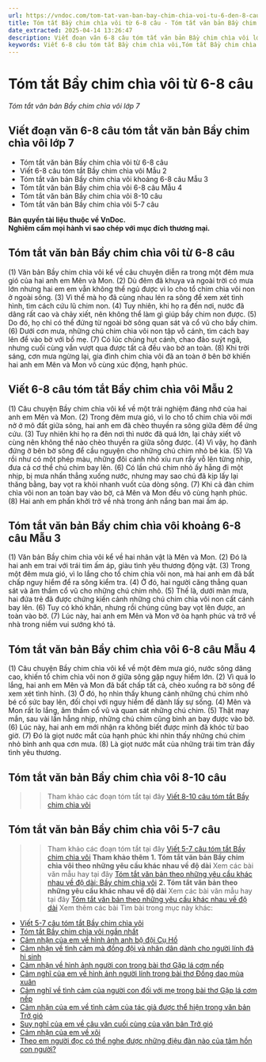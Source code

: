 ```yaml
---
url: https://vndoc.com/tom-tat-van-ban-bay-chim-chia-voi-tu-6-den-8-cau-276288
title: Tóm tắt Bầy chim chìa vôi từ 6-8 câu - Tóm tắt văn bản Bầy chim chìa vôi lớp 7 - VnDoc.com
date_extracted: 2025-04-14 13:26:47
description: Viết đoạn văn 6-8 câu tóm tắt văn bản Bầy chim chìa vôi lớp 7 được biên soạn nhằm giúp các em HS đạt kết quả tốt trong quá trình làm bài tập và học tập môn Ngữ văn lớp 7.
keywords: Viết 6-8 câu tóm tắt Bầy chim chìa vôi,Tóm tắt Bầy chim chìa vôi lớp 7,Tóm tắt Bầy chim chìa vôi từ 6-8 câu,Tóm tắt văn bản Bầy chim chìa vôi khoảng 6-8 câu,Tóm tắt văn bản Bầy chim chìa vôi 6-8 câu,tóm tắt văn bản Bầy chim chìa vôi lớp 7,tóm tắt văn bản bầy chim chìa vôi theo những yêu cầu khác nhau về độ dài,tóm tắt bầy chim chìa vôi theo những yêu cầu khác nhau về độ dài,tóm tắt văn bản theo những yêu cầu khác nhau về độ dài Bầy chim chìa vôi
---
```


# Tóm tắt Bầy chim chìa vôi từ 6-8 câu
 _Tóm tắt văn bản Bầy chim chìa vôi lớp 7_
## **Viết đoạn văn 6-8 câu tóm tắt văn bản Bầy chim chìa vôi lớp 7**
  * Tóm tắt văn bản Bầy chim chìa vôi từ 6-8 câu
  * Viết 6-8 câu tóm tắt Bầy chim chìa vôi Mẫu 2
  * Tóm tắt văn bản Bầy chim chìa vôi khoảng 6-8 câu Mẫu 3
  * Tóm tắt văn bản Bầy chim chìa vôi 6-8 câu Mẫu 4
  * Tóm tắt văn bản Bầy chim chìa vôi 8-10 câu
  * Tóm tắt văn bản Bầy chim chìa vôi 5-7 câu

**Bản quyền tài liệu thuộc về VnDoc.  
Nghiêm cấm mọi hành vi sao chép với mục đích thương mại.**
## **Tóm tắt văn bản Bầy chim chìa vôi từ 6-8 câu**
\(1\) Văn bản Bầy chim chìa vôi kể về câu chuyện diễn ra trong một đêm mưa gió của hai anh em Mên và Mon. \(2\) Dù đêm đã khuya và ngoài trời có mưa lớn nhưng hai em em vẫn không thể ngủ được vì lo cho tổ chim chìa vôi non ở ngoài sông. \(3\) Vì thế mà họ đã cùng nhau lén ra sông để xem xét tình hình, tìm cách cứu lũ chim non. \(4\) Tuy nhiên, khi họ ra đến nơi, nước đã dâng rất cao và chảy xiết, nên không thể làm gì giúp bầy chim non được. \(5\) Do đó, họ chỉ có thể đứng từ ngoài bờ sông quan sát và cổ vũ cho bầy chim. \(6\) Dưới cơn mưa, những chú chim chìa vôi non tập vỗ cánh, tìm cách bay lên để vào bờ với bố mẹ. \(7\) Có lúc chúng hụt cánh, chao đảo suýt ngã, nhưng cuối cùng vẫn vượt qua được tất cả đều vào bờ an toàn. \(8\) Khi trời sáng, cơn mưa ngừng lại, gia đình chim chìa vôi đã an toàn ở bên bờ khiến hai anh em Mên và Mon vô cùng xúc động, hạnh phúc.
## **Viết 6-8 câu tóm tắt Bầy chim chìa vôi Mẫu 2**
\(1\) Câu chuyện Bầy chim chìa vôi kể về một trải nghiệm đáng nhớ của hai anh em Mên và Mon. \(2\) Trong đêm mưa gió, vì lo cho tổ chim chìa vôi mới nở ở mô đất giữa sông, hai anh em đã chèo thuyền ra sông giữa đêm để ứng cứu. \(3\) Tuy nhiên khi họ ra đên nơi thì nước đã quá lớn, lại chảy xiết vô cùng nên không thể nào chèo thuyền ra giữa sông được. \(4\) Vì vậy, họ đành đứng ở bên bờ sông để cầu nguyện cho những chú chim nhỏ bé kia. \(5\) Và rồi như có một phép màu, những đôi cánh nhỏ xíu run rẩy vỗ lên từng nhịp, đưa cả cơ thể chú chim bay lên. \(6\) Có lần chú chim nhỏ ấy hẫng đi một nhịp, bị mưa nhấn thẳng xuống nước, nhưng may sao chú đã kịp lấy lại thăng bằng, bay vọt ra khỏi nhanh vuốt của dòng sông. \(7\) Khi cả đàn chim chìa vôi non an toàn bay vào bờ, cả Mên và Mon đều vô cùng hạnh phúc. \(8\) Hai anh em phấn khởi trở về nhà trong ánh nắng ban mai ấm áp.
## **Tóm tắt văn bản Bầy chim chìa vôi khoảng 6-8 câu Mẫu 3**
\(1\) Văn bản Bầy chim chìa vôi kể về hai nhân vật là Mên và Mon. \(2\) Đó là hai anh em trai với trái tim ấm áp, giàu tình yêu thương động vật. \(3\) Trong một đêm mưa gió, vì lo lắng cho tổ chim chìa vôi non, mà hai anh em đã bất chấp nguy hiểm để ra sông kiểm tra. \(4\) Ở đó, hai người căng thẳng quan sát và âm thầm cổ vũ cho những chú chim nhỏ. \(5\) Thế là, dưới màn mưa, hai đứa trẻ đã được chứng kiến cảnh những chú chim chìa vôi non cất cánh bay lên. \(6\) Tuy có khó khăn, nhưng rồi chúng cũng bay vọt lên được, an toàn vào bờ. \(7\) Lúc này, hai anh em Mên và Mon vỡ òa hạnh phúc và trở về nhà trong niềm vui sướng khó tả.
## **Tóm tắt văn bản Bầy chim chìa vôi 6-8 câu Mẫu 4**
\(1\) Câu chuyện Bầy chim chìa vôi kể về một đêm mưa gió, nước sông dâng cao, khiến tổ chim chìa vôi non ở giữa sông gặp nguy hiểm lớn. \(2\) Vì quá lo lắng, hai anh em Mên và Mon đã bất chấp tất cả, chèo xuồng ra bờ sông để xem xét tình hình. \(3\) Ở đó, họ nhìn thấy khung cảnh những chú chim nhỏ bé cố sức bay lên, đối chọi với nguy hiểm để dành lấy sự sống. \(4\) Mên và Mon rất lo lắng, âm thầm cổ vũ và quan sát những chú chim. \(5\) Thật may mắn, sau vài lần hẫng nhịp, những chú chim cũng bình an bay được vào bờ. \(6\) Lúc này, hai anh em mới nhận ra không biết được mình đã khóc từ bao giờ. \(7\) Đó là giọt nước mắt của hạnh phúc khi nhìn thấy những chú chim nhỏ bình anh qua cơn mưa. \(8\) Là giọt nước mắt của những trái tim tràn đầy tình yêu thương.
## **Tóm tắt văn bản Bầy chim chìa vôi 8-10 câu**
>> Tham khảo các đoạn tóm tắt tại đây [Viết 8-10 câu tóm tắt Bầy chim chìa vôi](<https://vndoc.com/tom-tat-van-ban-bay-chim-chia-voi-8-den-10-cau-276287>)
## **Tóm tắt văn bản Bầy chim chìa vôi 5-7 câu**
>> Tham khảo các đoạn tóm tắt tại đây [Viết 5-7 câu tóm tắt Bầy chim chìa vôi](<https://vndoc.com/tom-tat-van-ban-bay-chim-chia-voi-5-7-cau-276289>)
**Tham khảo thêm**
**1\. Tóm tắt văn bản Bầy chim chìa vôi theo những yêu cầu khác nhau về độ dài**
>> Xem các bài văn mẫu hay tại đây [Tóm tắt văn bản theo những yêu cầu khác nhau về độ dài: Bầy chim chìa vôi](<https://vndoc.com/tom-tat-van-ban-theo-nhung-yeu-cau-khac-nhau-ve-do-dai-bay-chim-chia-voi-272569>)
**2\. Tóm tắt văn bản theo những yêu cầu khác nhau về độ dài**
>> Xem các bài văn mẫu hay tại đây [Tóm tắt văn bản theo những yêu cầu khác nhau về độ dài](<https://vndoc.com/tom-tat-van-ban-theo-nhung-yeu-cau-khac-nhau-ve-do-dai-272565>)
Xem thêm các bài Tìm bài trong mục này khác:
  * [Viết 5-7 câu tóm tắt Bầy chim chìa vôi](</tom-tat-van-ban-bay-chim-chia-voi-5-7-cau-276289>)
  * [Tóm tắt Bầy chim chìa vôi ngắn nhất](</tom-tat-van-ban-bay-chim-chia-voi-ngan-nhat-276571>)
  * [Cảm nhận của em về hình ảnh anh bộ đội Cụ Hồ](</chia-se-cam-nhan-cua-em-ve-hinh-anh-anh-bo-doi-cu-ho-273993>)
  * [Cảm nhận về tình cảm mà đồng đội và nhân dân dành cho người lính đã hi sinh](</cam-nhan-cua-em-ve-tinh-cam-ma-dong-doi-va-nhan-dan-danh-cho-nguoi-linh-da-hi-sinh-274061>)
  * [Cảm nhận về hình ảnh người con trong bài thơ Gặp lá cơm nếp](</em-cam-nhan-nhu-the-nao-ve-hinh-anh-nguoi-con-trong-bai-tho-gap-la-com-nep-277154>)
  * [Cảm nghĩ của em về hình ảnh người lính trong bài thơ Đồng dao mùa xuân](</neu-cam-nghi-cua-em-ve-hinh-anh-nguoi-linh-trong-bai-tho-dong-dao-mua-xuan-274063>)
  * [Cảm nghĩ về tình cảm của người con đối với mẹ trong bài thơ Gặp lá cơm nếp](</neu-cam-nghi-ve-tinh-cam-cua-nguoi-con-doi-voi-me-trong-bai-tho-gap-la-com-nep-274066>)
  * [Cảm nhận của em về tình cảm của tác giả được thể hiện trong văn bản Trở gió](</neu-cam-nhan-cua-em-ve-tinh-cam-cam-xuc-cua-tac-gia-duoc-the-hien-trong-van-ban-tro-gio-274068>)
  * [Suy nghĩ của em về câu văn cuối cùng của văn bản Trở gió](</cau-van-cuoi-cung-cua-van-ban-tro-gio-goi-cho-em-suy-nghi-gi-277166>)
  * [Cảm nhận của em về xôi](</chia-se-cam-nhan-cua-em-ve-huong-vi-cua-xoi-274065>)
  * [Theo em người đọc có thể nghe được những điệu đàn nào của tâm hồn con người?](</qua-nhung-van-ban-tho-duoc-hoc-trong-bai-nay-theo-em-nguoi-doc-co-the-nghe-duoc-nhung-dieu-dan-nao-cua-tam-hon-con-nguoi-276463>)

